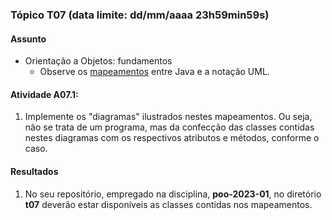 ### Tópico T07 (data limite: **dd/mm/aaaa 23h59min59s**)

#### Assunto

- Orientação a Objetos: fundamentos
  - Observe os [mapeamentos](./java-uml.md) entre Java e a notação UML.

#### Atividade A07.1:

1. Implemente os "diagramas" ilustrados nestes mapeamentos. Ou seja, não se trata de um programa, mas da confecção das classes contidas nestes diagramas com os respectivos atributos e métodos, conforme o caso. 

#### Resultados

1. No seu repositório, empregado na disciplina, **poo-2023-01**, no diretório **t07** deverão estar disponíveis as classes contidas nos mapeamentos.
